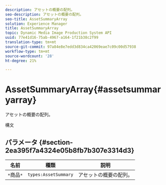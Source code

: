 ```yaml
---
description: アセットの概要の配列。
seo-description: アセットの概要の配列。
seo-title: AssetSummaryArray
solution: Experience Manager
title: AssetSummaryArray
topic: Dynamic Media Image Production System API
uuid: 77e41d16-75ab-4967-a164-1f21b38c2f99
translation-type: tm+mt
source-git-commit: 97a84e8e7edd3d834ca42069eae7c09c00d57938
workflow-type: tm+mt
source-wordcount: '28'
ht-degree: 21%

---
```



# AssetSummaryArray{#assetsummaryarray}

アセットの概要の配列。

構文

## パラメータ {#section-2ea395f7a4324e05b8fb7b307e3314d3}

| 名前 | 種類 | 説明 |
|---|---|---|
| `*`商品`*` | `types:AssetSummary` | アセットの概要の配列。 |


